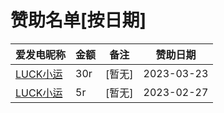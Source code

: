 # 赞助名单[按日期]
| 爱发电昵称 | 金额 | 备注 | 赞助日期 |
| -------| ----- | ---------- | ---------- |
| [LUCK小运](https://afdian.net/a/gzsw123ldzt) | 30r | [暂无] | 2023-03-23 |
| [LUCK小运](https://afdian.net/a/gzsw123ldzt) | 5r | [暂无] | 2023-02-27 |